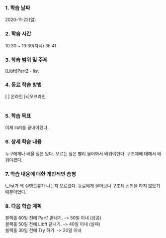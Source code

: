 ### 1. 학습 날짜 
2020-11-22(일)
​
### 2. 학습 시간
10:30 ~ 13:30(자택) 3h 41
​
### 3. 학습 범위 및 주제
[Libft]Part2 - list
​
### 4. 동료 학습 방법 
[ ] 온라인 [x]오프라인 <br>
​
### 5. 학습 목표
이제 libft를 끝내야겠다. 
​
### 6. 상세 학습 내용
누구에게나 배울 점은 있다. 모르는 점은 빨리 물어봐서 배워야한다. 구조체에 대해서 배워야겠다.
​
### 7. 학습 내용에 대한 개인적인 총평
t_list가 왜 실행오류가 나는지 모르겠다. 동료에게 물어보니 구조체 선언을 하지 않았기 때문이었다.
​
### 8. 다음 학습 계획
 블랙홀 60일 전에 Part1 끝내기. -> 50일 이내 (성공) <br>
 블랙홀 50일 전에 Libft 끝내기. -> 40일 이내 (실패) <br>
 블랙홀 30일 전에 Try 하기. -> 20일 이내
